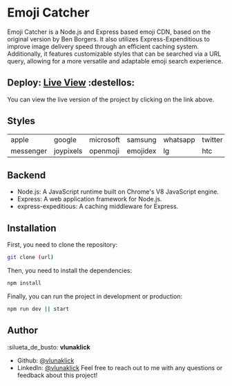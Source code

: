 # Emoji Catcher

Emoji Catcher is a Node.js and Express based emoji CDN, based on the original version by Ben Borgers. It also utilizes Express-Expenditious to improve image delivery speed through an efficient caching system. Additionally, it features customizable styles that can be searched via a URL query, allowing for a more versatile and adaptable emoji search experience.

## Deploy: [Live View](https://emoji-catcher.up.railway.app/) :destellos:

You can view the live version of the project by clicking on the link above.

## Styles

|           |           |           |          |          |         |          |
| --------- | --------- | --------- | -------- | -------- | ------- | -------- |
| apple     | google    | microsoft | samsung  | whatsapp | twitter | facebook |
| messenger | joypixels | openmoji  | emojidex | lg       | htc     | mozilla  |

## Backend

- Node.js: A JavaScript runtime built on Chrome's V8 JavaScript engine.
- Express: A web application framework for Node.js.
- express-expeditious: A caching middleware for Express.

## Installation

First, you need to clone the repository:

```bash
git clone (url)
```

Then, you need to install the dependencies:

```bash
npm install
```

Finally, you can run the project in development or production:

```bash
npm run dev || start
```

## Author

:silueta_de_busto: **vlunaklick**

- Github: [@vlunaklick](https://github.com/vlunaklick)
- LinkedIn: [@vlunaklick](https://linkedin.com/in/vlunaklick)
  Feel free to reach out to me with any questions or feedback about this project!
